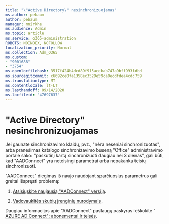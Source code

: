 ```yaml
---
title: "\"Active Directory\" nesinchronizuojamas"
ms.author: pebaum
author: pebaum
manager: mnirkhe
ms.audience: Admin
ms.topic: article
ms.service: o365-administration
ROBOTS: NOINDEX, NOFOLLOW
localization_priority: Normal
ms.collection: Adm_O365
ms.custom:
- "9001688"
- "3754"
ms.openlocfilehash: 3517f424b4dcd89f915acebab747a9bff993fdbd
ms.sourcegitcommit: c6692ce0fa1358ec3529e59ca0ecdfdea4cdc759
ms.translationtype: MT
ms.contentlocale: lt-LT
ms.lasthandoff: 09/14/2020
ms.locfileid: "47697637"
---
```

# <a name="active-directory-not-syncing"></a>"Active Directory" nesinchronizuojamas

Jei gaunate sinchronizavimo klaidų, pvz., "nėra neseniai sinchronizuotas", arba pranešimas katalogo sinchronizavimo būseną "Office" administravimo portale sako: "paskutinį kartą sinchronizuoti daugiau nei 3 dienas", gali būti, kad "AADConnect" yra neteisingi parametrai arba nepakanka teisių sinchronizuoti.  

"AADConnect" diegimas iš naujo naudojant sparčiuosius parametrus gali greitai išspręsti problemą:

1. [Atsisiųskite naujausią "AADConnect" versiją](https://go.microsoft.com/fwlink/?LinkId=615771).

2. [Vadovaukitės skubių įrenginių nurodymais](https://docs.microsoft.com/azure/active-directory/hybrid/how-to-connect-install-express).

Daugiau informacijos apie "AADConnect" paslaugų paskyras ieškokite " [AZURE AD Connect": abonementai ir teisės](https://docs.microsoft.com/azure/active-directory/hybrid/reference-connect-accounts-permissions).
